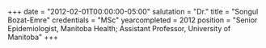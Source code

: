 +++
date = "2012-02-01T00:00:00-05:00"
salutation = "Dr."
title = "Songul Bozat-Emre"
credentials = "MSc"
yearcompleted = 2012
position = "Senior Epidemiologist, Manitoba Health; Assistant Professor, University of Manitoba"
+++
